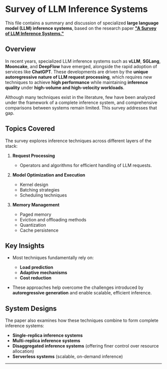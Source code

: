 # Survey of LLM Inference Systems

This file contains a summary and discussion of specialized **large language model (LLM) inference systems**, based on the research paper  [**"A Survey of LLM Inference Systems."**](https://arxiv.org/pdf/2506.21901v1)


## Overview

In recent years, specialized LLM inference systems such as **vLLM**, **SGLang**, **Mooncake**, and **DeepFlow** have emerged, alongside the rapid adoption of services like **ChatGPT**. These developments are driven by the **unique autoregressive nature of LLM request processing**, which requires new techniques to achieve **high performance** while maintaining **inference quality** under **high-volume and high-velocity workloads**.

Although many techniques exist in the literature, few have been analyzed under the framework of a complete inference system, and comprehensive comparisons between systems remain limited. This survey addresses that gap.


## Topics Covered

The survey explores inference techniques across different layers of the stack:

1. **Request Processing**
   - Operators and algorithms for efficient handling of LLM requests.

2. **Model Optimization and Execution**
   - Kernel design  
   - Batching strategies  
   - Scheduling techniques  

3. **Memory Management**
   - Paged memory  
   - Eviction and offloading methods  
   - Quantization  
   - Cache persistence  


## Key Insights

- Most techniques fundamentally rely on:
  - **Load prediction**  
  - **Adaptive mechanisms**  
  - **Cost reduction**  

- These approaches help overcome the challenges introduced by **autoregressive generation** and enable scalable, efficient inference.


## System Designs

The paper also examines how these techniques combine to form complete inference systems:

- **Single-replica inference systems**  
- **Multi-replica inference systems**  
- **Disaggregated inference systems** (offering finer control over resource allocation)  
- **Serverless systems** (scalable, on-demand inference)  


---
